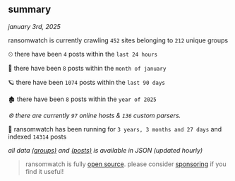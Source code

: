 
## summary
_january 3rd, 2025_

ransomwatch is currently crawling `452` sites belonging to `212` unique groups

⏲ there have been `4` posts within the `last 24 hours`

🦈 there have been `8` posts within the `month of january`

🪐 there have been `1074` posts within the `last 90 days`

🏚 there have been `8` posts within the `year of 2025`

_⚙️ there are currently `97` online hosts & `136` custom parsers._

🦕 ransomwatch has been running for `3 years, 3 months and 27 days` and indexed `14314` posts

_all data  [(groups)](http://ransomwhat.telemetry.ltd/groups) and [(posts)](http://ransomwhat.telemetry.ltd/posts) is available in JSON (updated hourly)_

> ransomwatch is fully [open source](https://github.com/joshhighet/ransomwatch#ransomwatch--). please consider [sponsoring](https://github.com/sponsors/joshhighet) if you find it useful!
